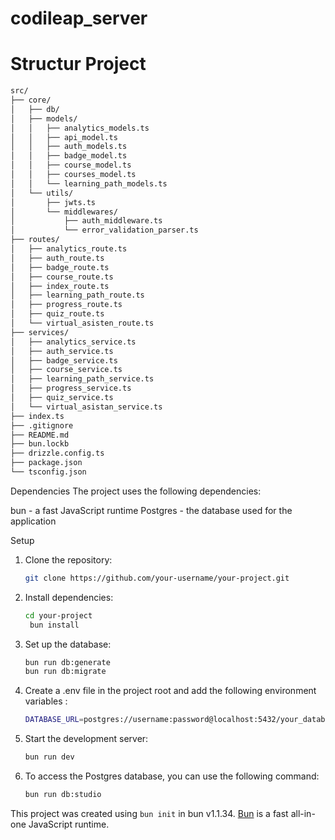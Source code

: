   # codileap_server 
  # Structur Project
  ``` bash
src/
├── core/
│   ├── db/
│   ├── models/
│   │   ├── analytics_models.ts
│   │   ├── api_model.ts
│   │   ├── auth_models.ts
│   │   ├── badge_model.ts
│   │   ├── course_model.ts
│   │   ├── courses_model.ts
│   │   └── learning_path_models.ts
│   └── utils/
│       ├── jwts.ts
│       └── middlewares/
│           ├── auth_middleware.ts
│           └── error_validation_parser.ts
├── routes/
│   ├── analytics_route.ts
│   ├── auth_route.ts
│   ├── badge_route.ts
│   ├── course_route.ts
│   ├── index_route.ts
│   ├── learning_path_route.ts
│   ├── progress_route.ts
│   ├── quiz_route.ts
│   └── virtual_asisten_route.ts
├── services/
│   ├── analytics_service.ts
│   ├── auth_service.ts
│   ├── badge_service.ts
│   ├── course_service.ts
│   ├── learning_path_service.ts
│   ├── progress_service.ts
│   ├── quiz_service.ts
│   └── virtual_asistan_service.ts
├── index.ts
├── .gitignore
├── README.md
├── bun.lockb
├── drizzle.config.ts
├── package.json
└── tsconfig.json
```
Dependencies
The project uses the following dependencies:

bun - a fast JavaScript runtime
Postgres - the database used for the application

Setup

1. Clone the repository:
   ``` bash
   git clone https://github.com/your-username/your-project.git
   ```
2. Install dependencies:
   ``` bash
   cd your-project
    bun install
   ```
3. Set up the database:
   ``` bash
   bun run db:generate
   bun run db:migrate
   ```
4. Create a .env file in the project root and add the following environment variables :
   ``` bash
   DATABASE_URL=postgres://username:password@localhost:5432/your_database
   ```
5. Start the development server:
   ``` bash
   bun run dev
   ```
6. To access the Postgres database, you can use the following command:
   ``` bash
   bun run db:studio
   ```
   



This project was created using `bun init` in bun v1.1.34. [Bun](https://bun.sh) is a fast all-in-one JavaScript runtime.
